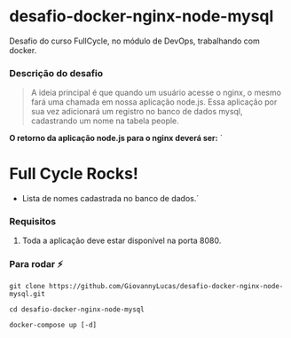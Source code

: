 # desafio-docker-nginx-node-mysql
Desafio do curso FullCycle, no módulo de DevOps, trabalhando com docker.

### Descrição do desafio
> A ideia principal é que quando um usuário acesse o nginx, o mesmo fará uma chamada em nossa aplicação node.js. Essa aplicação por sua vez adicionará um registro no banco de dados mysql, cadastrando um nome na tabela people.

__O retorno da aplicação node.js para o nginx deverá ser:__
`
<h1>Full Cycle Rocks!</h1>

- Lista de nomes cadastrada no banco de dados.`

### Requisitos
1. Toda a aplicação deve estar disponível na porta 8080.

  
### Para rodar :zap:
```
git clone https://github.com/GiovannyLucas/desafio-docker-nginx-node-mysql.git

cd desafio-docker-nginx-node-mysql

docker-compose up [-d]
```
<br/>
<br/>
